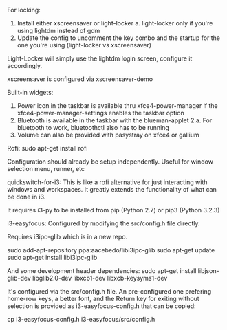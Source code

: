 For locking:
1. Install either xscreensaver or light-locker
  a. light-locker only if you're using lightdm instead of gdm
2. Update the config to uncomment the key combo and the startup for the one you're using (light-locker vs xscreensaver)

Light-Locker will simply use the lightdm login screen, configure it accordingly.

xscreensaver is configured via xscreensaver-demo

Built-in widgets:
1. Power icon in the taskbar is available thru xfce4-power-manager if the xfce4-power-manager-settings enables the taskbar option
2. Bluetooth is available in the taskbar with the blueman-applet
2.a. For bluetooth to work, bluetoothctl also has to be running
3. Volume can also be provided with pasystray on xfce4 or gallium

Rofi:
sudo apt-get install rofi

Configuration should already be setup independently.  Useful for window selection menu, runner, etc

quickswitch-for-i3:
This is like a rofi alternative for just interacting with windows and workspaces.  It greatly extends
the functionality of what can be done in i3.

It requires i3-py to be installed from pip (Python 2.7) or pip3 (Python 3.2.3)

i3-easyfocus:
Configured by modifying the src/config.h file directly.

Requires i3ipc-glib which is in a new repo.

sudo add-apt-repository ppa:aacebedo/libi3ipc-glib
sudo apt-get update
sudo apt-get install libi3ipc-glib

And some development header dependencies:
sudo apt-get install libjson-glib-dev libglib2.0-dev libxcb1-dev libxcb-keysyms1-dev

It's configured via the src/config.h file.  An pre-configured one prefering home-row keys, a better font, and the Return key for exiting without selection is provided as i3-easyfocus-config.h that can be copied:

cp i3-easyfocus-config.h i3-easyfocus/src/config.h